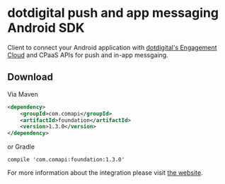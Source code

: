 # dotdigital push and app messaging Android SDK 

Client to connect your Android application with [dotdigital's Engagement Cloud](http://dotdigital.com/) and CPaaS APIs for push and in-app messgaing.

## Download

Via Maven 

```xml
<dependency>
    <groupId>com.comapi</groupId>
    <artifactId>foundation</artifactId>
    <version>1.3.0</version>
</dependency>
```

or Gradle

```
compile 'com.comapi:foundation:1.3.0'
```

For more information about the integration please visit [the website](http://docs.cpaas.dotdigital.com/reference#one-sdk-android-overview).
